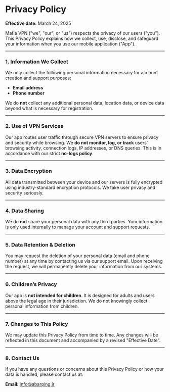 
# Privacy Policy

**Effective date:** March 24, 2025

Mafia VPN ("we", "our", or "us") respects the privacy of our users ("you"). This Privacy Policy explains how we collect, use, disclose, and safeguard your information when you use our mobile application ("App").

---

### 1. **Information We Collect**

We only collect the following personal information necessary for account creation and support purposes:
- **Email address**
- **Phone number**

We do **not** collect any additional personal data, location data, or device data beyond what is necessary for registration.

---

### 2. **Use of VPN Services**

Our app routes user traffic through secure VPN servers to ensure privacy and security while browsing. We **do not monitor, log, or track** users’ browsing activity, connection logs, IP addresses, or DNS queries. This is in accordance with our strict **no-logs policy**.

---

### 3. **Data Encryption**

All data transmitted between your device and our servers is fully encrypted using industry-standard encryption protocols. We take user privacy and security seriously.

---

### 4. **Data Sharing**

We do **not** share your personal data with any third parties. Your information is only used internally to manage your account and support requests.

---

### 5. **Data Retention & Deletion**

You may request the deletion of your personal data (email and phone number) at any time by contacting us via our support email. Upon receiving the request, we will permanently delete your information from our systems.

---

### 6. **Children’s Privacy**

Our app is **not intended for children**. It is designed for adults and users above the legal age in their jurisdiction. We do not knowingly collect personal information from children.

---

### 7. **Changes to This Policy**

We may update this Privacy Policy from time to time. Any changes will be reflected in this document and accompanied by a revised "Effective Date".

---

### 8. **Contact Us**

If you have any questions or concerns about this Privacy Policy or how your data is handled, please contact us at:

**Email:** info@abarping.ir
